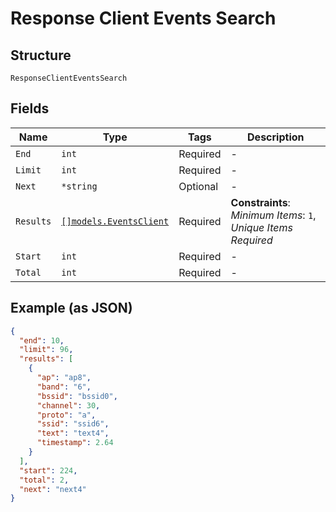 
# Response Client Events Search

## Structure

`ResponseClientEventsSearch`

## Fields

| Name | Type | Tags | Description |
|  --- | --- | --- | --- |
| `End` | `int` | Required | - |
| `Limit` | `int` | Required | - |
| `Next` | `*string` | Optional | - |
| `Results` | [`[]models.EventsClient`](../../doc/models/events-client.md) | Required | **Constraints**: *Minimum Items*: `1`, *Unique Items Required* |
| `Start` | `int` | Required | - |
| `Total` | `int` | Required | - |

## Example (as JSON)

```json
{
  "end": 10,
  "limit": 96,
  "results": [
    {
      "ap": "ap8",
      "band": "6",
      "bssid": "bssid0",
      "channel": 30,
      "proto": "a",
      "ssid": "ssid6",
      "text": "text4",
      "timestamp": 2.64
    }
  ],
  "start": 224,
  "total": 2,
  "next": "next4"
}
```

